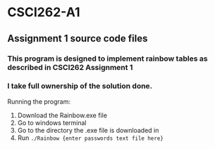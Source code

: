 # CSCI262-A1
## Assignment 1 source code files


### This program is designed to implement rainbow tables as described in CSCI262 Assignment 1 
### I take full ownership of the solution done.


Running the program:
1) Download the Rainbow.exe file
2) Go to windows terminal
3) Go to the directory the .exe file is downloaded in
4) Run `./Rainbow {enter passwords text file here}`
